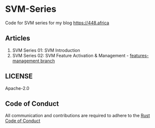 # SVM-Series
Code for SVM series for my blog https://448.africa

## Articles
1. SVM Series 01: SVM Introduction 
2. SVM Series 02: SVM Feature Activation & Management - [features-management branch](https://github.com/448-OG/SVM-Series/tree/features-management)

## LICENSE
Apache-2.0

## Code of Conduct
All communication and contributions are required to adhere to the [Rust Code of Conduct](https://www.rust-lang.org/policies/code-of-conduct)
